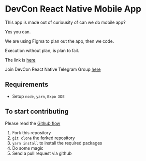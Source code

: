 # DevCon React Native Mobile App

This app is made out of curiousity of can we do mobile app?

Yes you can.

We are using Figma to plan out the app, then we code.

Execution without plan, is plan to fail.

The link is [here](https://www.figma.com/file/ZY5SAyPL5OFGWLbZydqIM8V4/DevCon-5-App-Design?node-id=0%3A1)

Join DevCon React Native Telegram Group [here](https://t.me/joinchat/ADNaO0l8x_dIBY3VDyWCLA)

## Requirements

- Setup `node`, `yarn`, `Expo XDE` 

## To start contributing

Please read the [Github flow](https://guides.github.com/introduction/flow/)

1. Fork this repository
2. `git clone` the forked repository
3. `yarn install` to install the required packages
4. Do some magic
5. Send a pull request via github